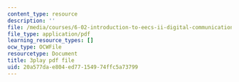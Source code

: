 ```yaml
---
content_type: resource
description: ''
file: /media/courses/6-02-introduction-to-eecs-ii-digital-communication-systems-fall-2012/20a577dae804ed77154974ffc5a73799_ytGmd25_10k.pdf
file_type: application/pdf
learning_resource_types: []
ocw_type: OCWFile
resourcetype: Document
title: 3play pdf file
uid: 20a577da-e804-ed77-1549-74ffc5a73799
---
```


